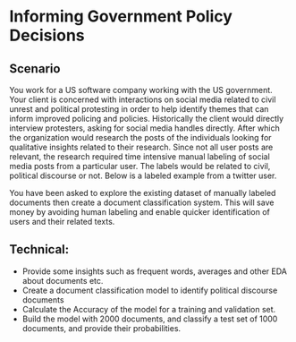 # Informing Government Policy Decisions

## Scenario

You work for a US software company working with the US government. Your client is concerned with interactions on social media related to civil unrest and political protesting in order to help identify themes that can inform improved policing and policies. Historically the client would directly interview protesters, asking for social media handles directly. After which the organization would research the posts of the individuals looking for qualitative insights related to their research. Since not all user posts are relevant, the research required time intensive manual labeling of social media posts from a particular user. The labels would be related to civil, political discourse or not. Below is a labeled example from a twitter user.

You have been asked to explore the existing dataset of manually labeled documents then create a document classification system. This will save money by avoiding human labeling and enable quicker identification of users and their related texts.


## Technical:

- Provide some insights such as frequent words, averages and other EDA about documents etc.
- Create a document classification model to identify political discourse documents
- Calculate the Accuracy of the model for a training and validation set.
- Build the model with 2000 documents, and classify a test set of 1000 documents, and provide their probabilities.

